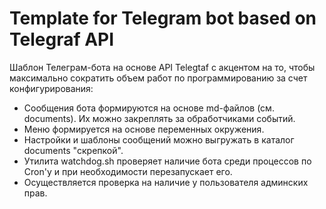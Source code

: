 # Template for Telegram bot based on Telegraf API

Шаблон Телеграм-бота на основе API Telegtaf с акцентом на то, чтобы максимально сократить объем работ по программированию за счет конфигурирования:

* Сообщения бота формируются на основе md-файлов (см. documents). Их можно закреплять за обработчиками событий. 
* Меню формируется на основе переменных окружения. 
* Настройки и шаблоны сообщений можно выгружать в каталог documents "скрепкой". 
* Утилита watchdog.sh проверяет наличие бота среди процессов по Cron'у и при необходимости перезапускает его. 
* Осуществляется проверка на наличие у пользователя админских прав.

